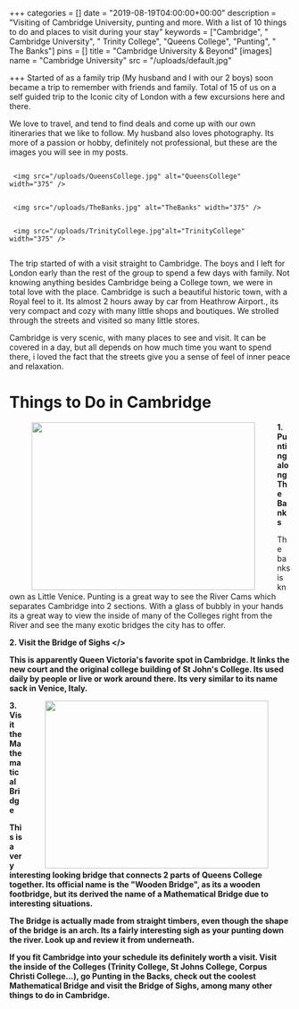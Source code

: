 +++
categories = []
date = "2019-08-19T04:00:00+00:00"
description = "Visiting of Cambridge University, punting and more. With a list of 10 things to do and places to visit during your stay"
keywords = ["Cambridge", " Cambridge University", " Trinity College", "Queens College", "Punting", " The Banks"]
pins = []
title = "Cambridge University & Beyond"
[images]
name = "Cambridge University"
src = "/uploads/default.jpg"

+++
Started of as a family trip (My husband and I with our 2 boys) soon became a trip to remember with friends and family. Total of 15 of us on a self guided trip to the Iconic city of London with a few excursions here and there.

We love to travel, and tend to find deals and come up with our own itineraries that we like to follow. My husband also loves photography. Its more of a passion or hobby, definitely not professional, but these are the images you will see in my posts.

<div class="row" >  
<div class="column" >

     <img src="/uploads/QueensCollege.jpg" alt="QueensCollege"  width="375" />

</div>  
<div class="column">

     <img src="/uploads/TheBanks.jpg" alt="TheBanks" width="375" />

</div>

<div class="column">

     <img src="/uploads/TrinityCollege.jpg"alt="TrinityCollege" width="375" />

</div>

</div>

The trip started of with a visit straight to Cambridge. The boys and I left for London early than the rest of the group to spend a few days with family. Not knowing anything besides Cambridge being a College town, we were in total love with the place. Cambridge is such a beautiful historic town, with a Royal feel to it. Its almost 2 hours away by car from Heathrow Airport., its very compact and cozy with many little shops and boutiques. We strolled through the streets and visited so many little stores.

Cambridge is very scenic,  with many places to see and visit. It can be covered in a day, but all depends on how much time you want to spend there, i loved the fact that the streets give you a sense of feel of inner peace and relaxation.

# Things to Do in Cambridge

<img style="padding: 0 40px; float: left;" src="/uploads/Punting.jpg" width="400"  height="300"/>

<b>1. Punting along The Banks </b>

The banks is known as Little Venice. Punting is a great way to see the River Cams which separates Cambridge into 2 sections. With a glass of bubbly in your hands its a great way to view the inside of many of the Colleges right from the River and see the many exotic bridges the city has to offer.

<b> 2. Visit the Bridge of Sighs </>

This is apparently Queen Victoria's favorite spot in Cambridge. It links the new court and the original college building of St John's College. Its used daily by people or live or work around there. Its very similar to its name sack in Venice, Italy.

<img style="padding: 0 40px; float: right;" src="/uploads/MathematicalBridge.jpg" width="400"  height="300"/>

<b> 3. Visit the Mathematical Bridge </b>

This is a very interesting looking bridge that connects 2 parts of Queens College together. Its official name is the "Wooden Bridge", as its a wooden footbridge, but its derived the name of a Mathematical Bridge due to interesting situations.

The Bridge is actually made from straight timbers,  even though the shape of the bridge is an arch. Its a fairly interesting sigh as your punting down the river. Look up and review it from underneath.

If you fit Cambridge into your schedule its definitely worth a visit. Visit the inside of the Colleges (Trinity College, St Johns College, Corpus Christi College...), go Punting in the Backs, check out the coolest Mathematical Bridge and visit the Bridge of Sighs, among many other things to do in Cambridge.